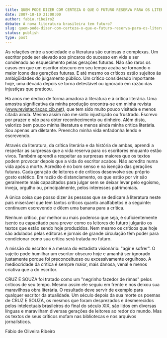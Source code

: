 ```yaml
---
title: QUEM PODE DIZER COM CERTEZA O QUE O FUTURO RESERVA PARA OS LITERATOS DE HOJE?
date: 2007-10-10 21:00:00
author: fabio.ribeiro2
debate: A nova literatura brasileira tem futuro?
slug: quem-pode-dizer-com-certeza-o-que-o-futuro-reserva-para-os-literatos-de-hoje
status: publish 
type: post
---
```


  

  

As relações entre a sociedade e a literatura são curiosas e complexas. Um escritor pode ser elevado aos píncaros do sucesso em vida e ser condenado ao esquecimento pelas gerações futuras. Não são raros os casos em que um escritor obscuro em seu tempo acaba se tornando o maior ícone das gerações futuras. E até mesmo os críticos estão sujeitos às ambigüidades do julgamento público. Um crítico considerado importante hoje, uma década depois se torna detestável ou ignorado em razão das injustiças que praticou.   

  

Há anos me dedico de forma amadora à literatura e à crítica literária. Uma amostra significativa da minha produção encontra-se em minha revista (www.revistacriacao.cjb.net), que tem sido muito pouco visitada e menos citada ainda. Mesmo assim não me sinto injustiçado ou frustrado. Escrevo por prazer e não para obter reconhecimento ou dinheiro. Além disto, valorizo bem pouco minha literatura e menos ainda minha crítica literária. Sou apenas um diletante. Preencho minha vida enfadonha lendo e escrevendo.   

  

Através da literatura, da crítica literária e da história de ambas, aprendi a respeitar as surpresas que a vida reserva para os escritores enquanto estão vivos. Também aprendi a respeitar as surpresas maiores que os textos podem provocar depois que a vida do escritor acabou. Não acredito numa vida após a morte. Acredito é no bom senso e na isenção das gerações futuras. Cada geração de leitores e de críticos desenvolve seu próprio gosto estético. Em razão do distanciamento, os que estão por vir são geralmente mais capacitados para julgar sem se deixar levar pelo egoísmo, inveja, orgulho ou, principalmente, pelos interesses patrimoniais.   

  

A única coisa que posso dizer às pessoas que se dedicam à literatura neste país miserável que tem tantos críticos quanto analfabetos é a seguinte: continuem escrevendo e dêem uma banana para a crítica.   

  

Nenhum crítico, por melhor ou mais poderoso que seja, é suficientemente isento ou capacitado para prever como os leitores do futuro julgarão os textos que estão sendo hoje produzidos. Nem mesmo os críticos que hoje são adulados pelas editoras e jornais de grande circulação têm poder para condicionar como sua crítica será tratada no futuro.   

  

A missão do escritor é a mesma do estadista visionário: "agir e sofrer". O sujeito pode humilhar um escritor obscuro hoje e amanhã ser ignorado justamente porque foi preconceituoso ou excessivamente orgulhoso. A mediocridade da crítica é sempre maior, mais danosa, venal e menos criativa que a do escritor.   

  

CRUZ E SOUZA foi tratado como um "negrinho fazedor de rimas" pelos críticos de seu tempo. Mesmo assim ele seguiu em frente e nos deixou sua maravilhosa obra literária. O resultado deve servir de exemplo para qualquer escritor da atualidade. Um século depois da sua morte os poemas de CRUZ E SOUZA, os mesmos que foram desprezados e desmerecidos pelos intelectuais brasileiros do final do século XIX, são lidos em diversas línguas e maravilham diversas gerações de leitores ao redor do mundo. Mas os textos de seus críticos mofam nas bibliotecas e nos arquivos jornalísticos.  

  

  

  

Fábio de Oliveira Ribeiro
